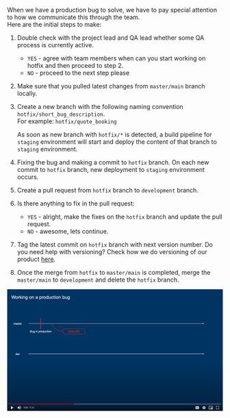 When we have a production bug to solve, we have to pay special attention to how we communicate this through the team.  
Here are the initial steps to make:

1. Double check with the project lead and QA lead whether some QA process is currently active.
    - `YES` - agree with team members when can you start working on hotfix and then proceed to step 2.
    - `NO` - proceed to the next step please
2. Make sure that you pulled latest changes from `master/main` branch locally.
3. Create a new branch with the following naming convention `hotfix/short_bug_description`.  
    For example: `hotfix/quote_booking`  

    As soon as new branch with `hotfix/*` is detected, a build pipeline for `staging` environment will start and deploy the content of that branch to `staging` environment.
4. Fixing the bug and making a commit to `hotfix` branch. On each new commit to `hotfix` branch, new deployment to `staging` environment occurs.
5. Create a pull request from `hotfix` branch to `development` branch.
6. Is there anything to fix in the pull request:
    - `YES` - alright, make the fixes on the `hotfix` branch and update the pull request.
    - `NO` - awesome, lets continue.
7. Tag the latest commit on `hotfix` branch with next version number. Do you need help with versioning? Check how we do versioning of our product [here]().
8. Once the merge from `hotfix` to `master/main` is completed, merge the `master/main` to `development` and delete the `hotfix` branch.

[![image alt text](assets/handling-production-bugs.png)](https://drive.google.com/file/d/1JYEgrefsZyRTPZaqozM26SPz2qLGUqEt/view?usp=sharing)